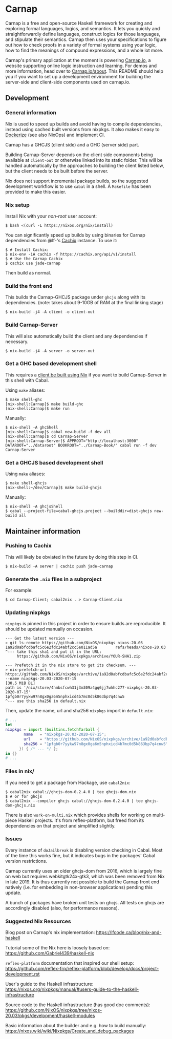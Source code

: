 # Carnap

Carnap is a free and open-source Haskell framework for creating and exploring
formal languages, logics, and semantics. It lets you quickly and
straightforwardly define languages, construct logics for those languages, and
stipulate their semantics. Carnap then uses your specifications to figure out
how to check proofs in a variety of formal systems using your logic, how to
find the meanings of compound expressions, and a whole lot more.

Carnap's primary application at the moment is powering
[Carnap.io](https://carnap.io), a website supporting online logic instruction
and learning. For demos and more information, head over to
[Carnap.io/about](https://carnap.io/about). This README should help you if you
want to set up a development environment for building the server-side and
client-side components used on carnap.io.

## Development

### General information

Nix is used to speed up builds and avoid having to compile dependencies,
instead using cached built versions from nixpkgs. It also makes it easy to
[Dockerize](https://nixos.org/nixpkgs/manual/#sec-pkgs-dockerTools) (see also
NixOps) and implement CI.

Carnap has a GHCJS (client side) and a GHC (server side) part.

Building Carnap-Server depends on the client side components being available at
`client-out` or otherwise linked into its static folder. This will be handled
automatically by the approaches to building the client listed below, but the
client needs to be built before the server.

Nix does not support incremental package builds, so the suggested development
workflow is to use `cabal` in a shell. A `Makefile` has been provided to make
this easier.

### Nix setup

Install Nix with your *non-root* user account:

```
$ bash <(curl -L https://nixos.org/nix/install)
```

You can significantly speed up builds by using binaries for Carnap dependencies
from @lf-'s [Cachix](https://cachix.org/) instance. To use it:

```
$ # Install Cachix:
$ nix-env -iA cachix -f https://cachix.org/api/v1/install
$ # Use the Carnap Cachix
$ cachix use jade-carnap
```

Then build as normal.

### Build the front end

This builds the Carnap-GHCJS package under `ghcjs` along with its dependencies.
(note: takes about 9-10GB of RAM at the final linking stage)

```
$ nix-build -j4 -A client -o client-out
```

### Build Carnap-Server

This will also automatically build the client and any dependencies if
necessary.

```
$ nix-build -j4 -A server -o server-out
```

### Get a GHC based development shell

This requires a [client be built using Nix](#Build-the-front-end) if you want
to build Carnap-Server in this shell with Cabal.

Using `make` aliases:

```
$ make shell-ghc
[nix-shell:Carnap]$ make build-ghc
[nix-shell:Carnap]$ make run
```

Manually:

```
$ nix-shell -A ghcShell
[nix-shell:Carnap]$ cabal new-build -f dev all
[nix-shell:Carnap]$ cd Carnap-Server
[nix-shell:Carnap-Server]$ APPROOT="http://localhost:3000" DATAROOT="../dataroot" BOOKROOT="../Carnap-Book/" cabal run -f dev Carnap-Server
```

### Get a GHCJS based development shell

Using `make` aliases:

```
$ make shell-ghcjs
[nix-shell:~/dev/Carnap]$ make build-ghcjs
```

Manually:

```
$ nix-shell -A ghcjsShell
$ cabal --project-file=cabal-ghcjs.project --builddir=dist-ghcjs new-build all
```

## Maintainer information

### Pushing to Cachix

This will likely be obviated in the future by doing this step in CI.

```
$ nix-build -A server | cachix push jade-carnap
```

### Generate the `.nix` files in a subproject

For example:

```
$ cd Carnap-Client; cabal2nix . > Carnap-Client.nix
```

### Updating nixpkgs

`nixpkgs` is pinned in this project in order to ensure builds are reproducible.
It should be updated manually on occasion.

```
--- Get the latest version ---
» git ls-remote https://github.com/NixOS/nixpkgs nixos-20.03
1a92d0abfcdbafc5c6e2fdc24abf2cc5e011ad5a        refs/heads/nixos-20.03
^--- take this sha1 and put it in the URL:
     https://github.com/NixOS/nixpkgs/archive/YOUR-SHA1.zip

--- Prefetch it in the nix store to get its checksum. ---
» nix-prefetch-url https://github.com/NixOS/nixpkgs/archive/1a92d0abfcdbafc5c6e2fdc24abf2cc5e011ad5a.zip --name nixpkgs-20.03-2020-07-15
[30.5 MiB DL]
path is '/nix/store/4hmbsfcwh31j3m309a4gq6jj7whhc277-nixpkgs-20.03-2020-07-15'
1pfgb0r7yykw97n8gx0ga6m5nphxicd4b7mc0d5k863bp7q4cnw5
^--- use this sha256 in default.nix
```

Then, update the name, url and sha256 `nixpkgs` import in `default.nix`:

```nix
# ...
let
nixpkgs = import (builtins.fetchTarball {
        name   = "nixpkgs-20.03-2020-07-15";
        url    = "https://github.com/NixOS/nixpkgs/archive/1a92d0abfcdbafc5c6e2fdc24abf2cc5e011ad5a.zip";
        sha256 = "1pfgb0r7yykw97n8gx0ga6m5nphxicd4b7mc0d5k863bp7q4cnw5";
      }) { /* ... */ };
in {}
# ...
```

### Files in nix/

If you need to get a package from Hackage, use `cabal2nix`:

```
$ cabal2nix cabal://ghcjs-dom-0.2.4.0 | tee ghcjs-dom.nix
$ # or for ghcjs
$ cabal2nix --compiler ghcjs cabal://ghcjs-dom-0.2.4.0 | tee ghcjs-dom-ghcjs.nix
```

There is also `work-on-multi.nix` which provides shells for working on
multi-piece Haskell projects. It's from reflex-platform, but freed from its
dependencies on that project and simplified slightly.

### Issues

Every instance of `doJailbreak` is disabling version checking in Cabal. Most of
the time this works fine, but it indicates bugs in the packages' Cabal
version restrictions.

Carnap currently uses an older ghcjs-dom from 2016, which is largely fine on
web but requires webkitgtk24x-gtk3, which was been removed from Nix in late
2019. It is thus currently not possible to build the Carnap front end natively
(i.e. for embedding in non-browser applications) pending this update.

A bunch of packages have broken unit tests on ghcjs. All tests on ghcjs are
accordingly disabled (also, for performance reasons).

### Suggested Nix Resources

Blog post on Carnap's nix implementation: https://lfcode.ca/blog/nix-and-haskell

Tutorial some of the Nix here is loosely based on:
https://github.com/Gabriel439/haskell-nix

`reflex-platform` documentation that inspired our shell setup:
https://github.com/reflex-frp/reflex-platform/blob/develop/docs/project-development.rst

User's guide to the Haskell infrastructure:
https://nixos.org/nixpkgs/manual/#users-guide-to-the-haskell-infrastructure

Source code to the Haskell infrastructure (has good doc comments):
https://github.com/NixOS/nixpkgs/tree/nixos-20.03/pkgs/development/haskell-modules

Basic information about the builder and e.g. how to build manually:
https://nixos.wiki/wiki/Nixpkgs/Create_and_debug_packages
